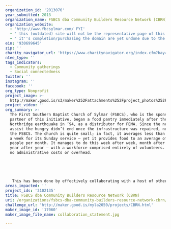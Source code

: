 ```yaml
---
organization_id: '2013076'
year_submitted: 2013
organization_name: FSBCS dba Community Builders Resource Network (CBRN)
organization_website:
  - 'http://www.fbcsylmar.com/ FYI'
  - ' this (outdated) site will not be the representative page of this project. A website developer has already begun work on something for this specific project'
  - ' it''s completion/purchasing the domain are yet undone due to the fact that they are presently tied to yet unfunded budget'
ein: '930699645'
zip: ''
charity_navigator_url: 'https://www.charitynavigator.org/index.cfm?bay=search.profile&ein=930699645'
ntee_type: ''
tags_indicators:
  - Community gatherings
  - Social connectedness
twitter: ''
instagram: ''
facebook: ''
org_type: Nonprofit
project_image: >-
  http://maker.good.is/s3/maker%252Fattachments%252Fproject_photos%252Fimages%252F17060%252Fdisplay%252Fcollaboration_statement.jpg=c570x385
project_video: ''
org_summary: >-
  The First Southern Baptist Church of Sylmar (FSBCS), who is the sponsoring
  partner of this initiative, began a food pantry immediately after the
  Northridge earthquake in ’94, as a distributor for FEMA. Since the need to
  assist the hungry didn’t end once the infrastructure was repaired, neither did
  the FSBCS. The church is quite small; in fact, it averages less than 50 people
  a week for its Sunday service — yet it provides food to an average of 5,000
  people per month. It manages to do this week after week, month after month,
  year after year — with a workforce comprised entirely of volunteers. There are
  no administrative costs or overhead. 
   
   
   
   
   
   This has been done by effectively collaborating with a host of other community organizations from withing the public and private sectors. As continued recipients of Federal resources, the boundaries between Church and State are clearly understood and respected.
areas_impacted: ''
project_ids: '3102135'
title: FSBCS dba Community Builders Resource Network (CBRN)
uri: /organizations/fsbcs-dba-community-builders-resource-network-cbrn/
challenge_url: 'http://maker.good.is/myla2050/projects/CBRN.html'
maker_image_id: '17060'
maker_image_file_name: collaboration_statement.jpg

---
```

